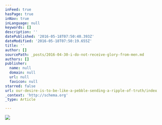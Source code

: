 ```yaml
---
inFeed: true
hasPage: true
inNav: true
inLanguage: null
keywords: []
description: ''
datePublished: '2016-05-18T07:50:40.393Z'
dateModified: '2016-05-18T07:50:19.655Z'
title: ''
author: []
sourcePath: _posts/2016-04-30-i-do-not-receive-glory-from-men.md
authors: []
publisher:
  name: null
  domain: null
  url: null
  favicon: null
starred: false
url: our-desire-is-to-be-like-a-pebble-sending-a-ripple-of-truth/index.html
_context: 'http://schema.org'
_type: Article

---
```

![](https://the-grid-user-content.s3-us-west-2.amazonaws.com/6b0042ac-be69-478a-a6b6-621ccd644ec8.jpg)
